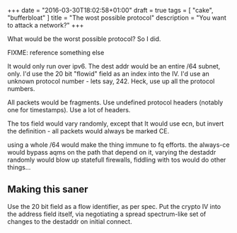 +++
date = "2016-03-30T18:02:58+01:00"
draft = true
tags = [ "cake", "bufferbloat" ]
title = "The wost possible protocol"
description = "You want to attack a network?"
+++

What would be the worst possible protocol?
So I did.

FIXME: reference something else

It would only run over ipv6.
The dest addr would be an entire /64 subnet, only.
I'd use the 20 bit "flowid" field as an index into the IV.
I'd use an unknown protocol number - lets say, 242.
Heck, use up all the protocol numbers.

All packets would be fragments.
Use undefined protocol headers (notably one for timestamps). Use
a lot of headers.

The tos field would vary randomly, except that
It would use ecn, but invert the definition - all packets would
always be marked CE.

using a whole /64 would make the thing immune to fq efforts. the always-ce would bypass aqms on the path that depend on it, varying the destaddr randomly 
would blow up statefull firewalls, fiddling with tos would do other things...

## Making this saner

Use the 20 bit field as a flow identifier, as per spec. Put the crypto 
IV into the address field itself, via negotiating a spread spectrum-like
set of changes to the destaddr on initial connect.
